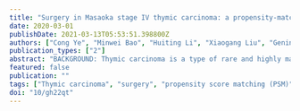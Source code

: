 ```yaml
---
title: "Surgery in Masaoka stage IV thymic carcinoma: a propensity-matched study based on the SEER database."
date: 2020-03-01
publishDate: 2021-03-13T05:53:51.398800Z
authors: ["Cong Ye", "Minwei Bao", "Huiting Li", "Xiaogang Liu", "Gening Jiang", "Weixi Wang"]
publication_types: ["2"]
abstract: "BACKGROUND: Thymic carcinoma is a type of rare and highly malignant tumor. Limited information was available on prognostic factors of late-stage thymic carcinoma. The  aim of this study was to identify factors that impact prognosis and to define the  relationship between survival and surgical intervention in patients with Masaoka  stage IV thymic carcinoma. METHODS: From 1973 to 2015, a total of 311 consecutive  patients were enrolled in this study with pathologic confirmed Masaoka stage IV  thymic carcinoma from the Surveillance, Epidemiology, and End Results database.  Kaplan-Meier analyses, Cox-regression analyses and propensity score matching (PSM)  were performed to evaluate prognosis. RESULTS: In the multivariate analysis, larger  tumor size, distant metastasis and positive lymph node status were associated with  poorer outcome. After PSM, no receipt of surgery was the prognostic factor  indicating poorer survival [hazard ratio (HR) 1.985, 95% confidence interval (CI)  1.007-3.913, P=0.048 for overall survival (OS); HR 1.649, 95% CI: 1.009-2.697,  P=0.046 for disease-specific survival (DSS)]. Subgroup analysis indicated that  significantly improved survival with surgery was observed in patients who were textless60  years (HR 0.48, 95% CI: 0.32-0.72), female (HR 0.37, 95% CI: 0.23-0.60), Caucasian  (HR 0.56, 95% CI: 0.40-0.77), with larger tumor size (≥7.0 cm, HR 0.42, 95% CI:  0.25-0.69), with (HR 0.60, 95% CI: 0.39-0.90) or without distant metastasis (HR  0.46, 95% CI: 0.26-0.83), and node-positive (HR 0.56, 95% CI: 0.38-0.82).  CONCLUSIONS: Surgical treatment could be beneficial in patients with Masaoka stage  IV thymic carcinoma. This SEER based analysis revealed the role of surgical  resection and the favorable effect of surgery in specific thymic carcinoma  subgroups."
featured: false
publication: ""
tags: ["Thymic carcinoma", "surgery", "propensity score matching (PSM)", "SEER program"]
doi: "10/gh22qt"
---
```



